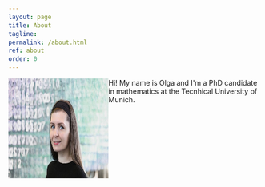 ```yaml
---
layout: page
title: About
tagline: 
permalink: /about.html
ref: about
order: 0
---
```


<img align="left" src="assets/images/numbers14.jpg" width="200" height="200" id="hp">
Hi! My name is Olga and I'm a PhD candidate in mathematics at the Tecnhical University of Munich.
<br>
<br>
<br>
<br>
<br>
<br>
<br>
<br>
<br>
<br>
<br>
<br>









<!---
[Go to the Home Page]({{ '/' | absolute_url }})
![image](/assets/images/numbers14.jpg)
-->
